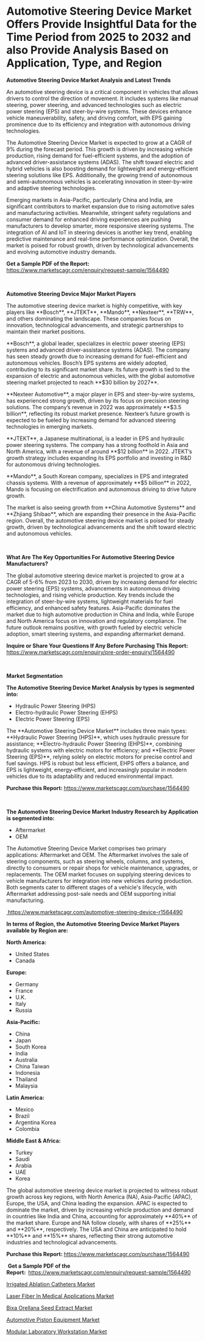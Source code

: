 <p><h1>Automotive Steering Device Market Offers Provide Insightful Data for the Time Period from 2025 to 2032 and also Provide Analysis Based on Application, Type, and Region</h1></p><p><strong>Automotive Steering Device Market Analysis and Latest Trends</strong></p>
<p><p>An automotive steering device is a critical component in vehicles that allows drivers to control the direction of movement. It includes systems like manual steering, power steering, and advanced technologies such as electric power steering (EPS) and steer-by-wire systems. These devices enhance vehicle maneuverability, safety, and driving comfort, with EPS gaining prominence due to its efficiency and integration with autonomous driving technologies.</p><p>The Automotive Steering Device Market is expected to grow at a CAGR of 9% during the forecast period. This growth is driven by increasing vehicle production, rising demand for fuel-efficient systems, and the adoption of advanced driver-assistance systems (ADAS). The shift toward electric and hybrid vehicles is also boosting demand for lightweight and energy-efficient steering solutions like EPS. Additionally, the growing trend of autonomous and semi-autonomous vehicles is accelerating innovation in steer-by-wire and adaptive steering technologies.</p><p>Emerging markets in Asia-Pacific, particularly China and India, are significant contributors to market expansion due to rising automotive sales and manufacturing activities. Meanwhile, stringent safety regulations and consumer demand for enhanced driving experiences are pushing manufacturers to develop smarter, more responsive steering systems. The integration of AI and IoT in steering devices is another key trend, enabling predictive maintenance and real-time performance optimization. Overall, the market is poised for robust growth, driven by technological advancements and evolving automotive industry demands.</p></p>
<p><strong>Get a Sample PDF of the Report:&nbsp;</strong> <a href="https://www.marketscagr.com/enquiry/request-sample/1564490?utm_campaign=2014&utm_medium=2&utm_source=Github&utm_content=ia&utm_term=23012025&utm_id=automotive-steering-device">https://www.marketscagr.com/enquiry/request-sample/1564490</a></p>
<p>&nbsp;</p>
<p><strong>Automotive Steering Device Major Market Players</strong></p>
<p><p>The automotive steering device market is highly competitive, with key players like **Bosch**, **JTEKT**, **Mando**, **Nexteer**, **TRW**, and others dominating the landscape. These companies focus on innovation, technological advancements, and strategic partnerships to maintain their market positions.</p><p>**Bosch**, a global leader, specializes in electric power steering (EPS) systems and advanced driver-assistance systems (ADAS). The company has seen steady growth due to increasing demand for fuel-efficient and autonomous vehicles. Bosch’s EPS systems are widely adopted, contributing to its significant market share. Its future growth is tied to the expansion of electric and autonomous vehicles, with the global automotive steering market projected to reach **$30 billion by 2027**.</p><p>**Nexteer Automotive**, a major player in EPS and steer-by-wire systems, has experienced strong growth, driven by its focus on precision steering solutions. The company’s revenue in 2022 was approximately **$3.5 billion**, reflecting its robust market presence. Nexteer’s future growth is expected to be fueled by increasing demand for advanced steering technologies in emerging markets.</p><p>**JTEKT**, a Japanese multinational, is a leader in EPS and hydraulic power steering systems. The company has a strong foothold in Asia and North America, with a revenue of around **$12 billion** in 2022. JTEKT’s growth strategy includes expanding its EPS portfolio and investing in R&D for autonomous driving technologies.</p><p>**Mando**, a South Korean company, specializes in EPS and integrated chassis systems. With a revenue of approximately **$5 billion** in 2022, Mando is focusing on electrification and autonomous driving to drive future growth.</p><p>The market is also seeing growth from **China Automotive Systems** and **Zhjiang Shibao**, which are expanding their presence in the Asia-Pacific region. Overall, the automotive steering device market is poised for steady growth, driven by technological advancements and the shift toward electric and autonomous vehicles.</p></p>
<p>&nbsp;</p>
<p><strong>What Are The Key Opportunities For Automotive Steering Device Manufacturers?</strong></p>
<p><p>The global automotive steering device market is projected to grow at a CAGR of 5-6% from 2023 to 2030, driven by increasing demand for electric power steering (EPS) systems, advancements in autonomous driving technologies, and rising vehicle production. Key trends include the integration of steer-by-wire systems, lightweight materials for fuel efficiency, and enhanced safety features. Asia-Pacific dominates the market due to high automotive production in China and India, while Europe and North America focus on innovation and regulatory compliance. The future outlook remains positive, with growth fueled by electric vehicle adoption, smart steering systems, and expanding aftermarket demand.</p></p>
<p><strong>Inquire or Share Your Questions If Any Before Purchasing This Report:</strong> <a href="https://www.marketscagr.com/enquiry/pre-order-enquiry/1564490?utm_campaign=2014&utm_medium=2&utm_source=Github&utm_content=ia&utm_term=23012025&utm_id=automotive-steering-device">https://www.marketscagr.com/enquiry/pre-order-enquiry/1564490</a></p>
<p>&nbsp;</p>
<p><strong>Market Segmentation</strong></p>
<p><strong>The Automotive Steering Device Market Analysis by types is segmented into:</strong></p>
<p><ul><li>Hydraulic Power Steering (HPS)</li><li>Electro-hydraulic Power Steering (EHPS)</li><li>Electric Power Steering (EPS)</li></ul></p>
<p><p>The **Automotive Steering Device Market** includes three main types: **Hydraulic Power Steering (HPS)**, which uses hydraulic pressure for assistance; **Electro-hydraulic Power Steering (EHPS)**, combining hydraulic systems with electric motors for efficiency; and **Electric Power Steering (EPS)**, relying solely on electric motors for precise control and fuel savings. HPS is robust but less efficient, EHPS offers a balance, and EPS is lightweight, energy-efficient, and increasingly popular in modern vehicles due to its adaptability and reduced environmental impact.</p></p>
<p><strong>Purchase this Report:&nbsp;</strong><a href="https://www.marketscagr.com/purchase/1564490?utm_campaign=2014&utm_medium=2&utm_source=Github&utm_content=ia&utm_term=23012025&utm_id=automotive-steering-device">https://www.marketscagr.com/purchase/1564490</a></p>
<p>&nbsp;</p>
<p><strong>The Automotive Steering Device Market Industry Research by Application is segmented into:</strong></p>
<p><ul><li>Aftermarket</li><li>OEM</li></ul></p>
<p><p>The Automotive Steering Device Market comprises two primary applications: Aftermarket and OEM. The Aftermarket involves the sale of steering components, such as steering wheels, columns, and systems, directly to consumers or repair shops for vehicle maintenance, upgrades, or replacements. The OEM market focuses on supplying steering devices to vehicle manufacturers for integration into new vehicles during production. Both segments cater to different stages of a vehicle's lifecycle, with Aftermarket addressing post-sale needs and OEM supporting initial manufacturing.</p></p>
<p><a href="https://www.marketscagr.com/automotive-steering-device-r1564490?utm_campaign=2014&utm_medium=2&utm_source=Github&utm_content=ia&utm_term=23012025&utm_id=automotive-steering-device">&nbsp;https://www.marketscagr.com/automotive-steering-device-r1564490</a></p>
<p><strong>In terms of Region, the Automotive Steering Device Market Players available by Region are:</strong></p>
<p>
    <p> <strong> North America: </strong>
        <ul>
            <li>United States</li>
            <li>Canada</li>
        </ul>
        </p> 
    <p> <strong> Europe: </strong>
        <ul>
            <li>Germany</li>
            <li>France</li>
            <li>U.K.</li>
            <li>Italy</li>
            <li>Russia</li>
        </ul>
        </p> 
    <p> <strong> Asia-Pacific: </strong>
        <ul>
            <li>China</li>
            <li>Japan</li>
            <li>South Korea</li>
            <li>India</li>
            <li>Australia</li>
            <li>China Taiwan</li>
            <li>Indonesia</li>
            <li>Thailand</li>
            <li>Malaysia</li>
        </ul>
        </p> 
    <p> <strong> Latin America: </strong>
        <ul>
            <li>Mexico</li>
            <li>Brazil</li>
            <li>Argentina Korea</li>
            <li>Colombia</li>
        </ul>
        </p> 
    <p> <strong> Middle East & Africa: </strong>
        <ul>
            <li>Turkey</li>
            <li>Saudi</li>
            <li>Arabia</li>
            <li>UAE</li>
            <li>Korea</li>
        </ul>
    </p>
    </p>
<p><p>The global automotive steering device market is projected to witness robust growth across key regions, with North America (NA), Asia-Pacific (APAC), Europe, the USA, and China leading the expansion. APAC is expected to dominate the market, driven by increasing vehicle production and demand in countries like India and China, accounting for approximately **40%** of the market share. Europe and NA follow closely, with shares of **25%** and **20%**, respectively. The USA and China are anticipated to hold **10%** and **15%** shares, reflecting their strong automotive industries and technological advancements.</p></p>
<p><strong>Purchase this Report: </strong><a href="https://www.marketscagr.com/purchase/1564490?utm_campaign=2014&utm_medium=2&utm_source=Github&utm_content=ia&utm_term=23012025&utm_id=automotive-steering-device">https://www.marketscagr.com/purchase/1564490</a></p>
<p>&nbsp;<strong>Get a Sample PDF of the Report:&nbsp;&nbsp;</strong><a href="https://www.marketscagr.com/enquiry/request-sample/1564490?utm_campaign=2014&utm_medium=2&utm_source=Github&utm_content=ia&utm_term=23012025&utm_id=automotive-steering-device">https://www.marketscagr.com/enquiry/request-sample/1564490</a></p>
<p><strong></strong></p>
<p><p><a href="https://www.linkedin.com/pulse/future-irrigated-ablation-catheters-market-size-trends-qtrqf?utm_campaign=2014&utm_medium=2&utm_source=Github&utm_content=ia&utm_term=23012025&utm_id=automotive-steering-device">Irrigated Ablation Catheters Market</a></p><p><a href="https://www.linkedin.com/pulse/size-globallaser-fiber-medical-applications-market-compounded-jzywc?utm_campaign=2014&utm_medium=2&utm_source=Github&utm_content=ia&utm_term=23012025&utm_id=automotive-steering-device">Laser Fiber In Medical Applications Market</a></p><p><a href="https://www.linkedin.com/pulse/bixa-orellana-seed-extract-market-size-growth-drivers-vmuec?utm_campaign=2014&utm_medium=2&utm_source=Github&utm_content=ia&utm_term=23012025&utm_id=automotive-steering-device">Bixa Orellana Seed Extract Market</a></p><p><a href="https://github.com/YashRP12/Market-Research-Report-List-7/blob/main/automotive-piston-equipment-market.md?utm_campaign=2014&utm_medium=2&utm_source=Github&utm_content=ia&utm_term=23012025&utm_id=automotive-steering-device">Automotive Piston Equipment Market</a></p><p><a href="https://www.linkedin.com/pulse/modular-laboratory-workstation-market-forecast-2025-2032-anticipating-9mq6e?utm_campaign=2014&utm_medium=2&utm_source=Github&utm_content=ia&utm_term=23012025&utm_id=automotive-steering-device">Modular Laboratory Workstation Market</a></p></p>